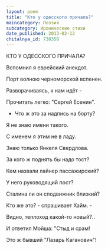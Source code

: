 ```yaml
---
layout: poem
title: "Кто у одесского причала?"
maincategory: Поэзия
subcategory: Иронические стихи
date_published: 2013-02-12
chitalnya_id: 738358
---
```




КТО У ОДЕССКОГО ПРИЧАЛА?



Вспомнил я еврейский анекдот.

Порт волною черноморской вспенен.

Разворачиваясь, к нам идёт -

Прочитать легко: "Сергей Есенин".



- Что ж это за надпись на борту?

Я не знаю имени такого.

С именем я этим не в ладу.

Знаю только Янкеля Свердлова.



За кого ж поднять бы надо тост?

Кем назвали лайнер пассажирский?

У него руководящий пост?

Сталина ли он сподвижник близкий?



Кто же это? - спрашивает Хайм. -

Видно, теплоход какой-то новый?..

И ответил Мойша: "Стыд и срам!

Это ж бывший "Лазарь Каганович"!






